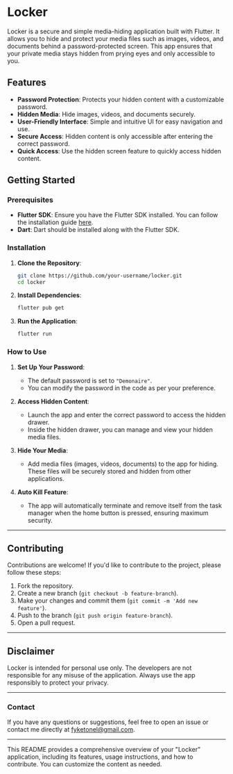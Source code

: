 # Locker

Locker is a secure and simple media-hiding application built with Flutter. It allows you to hide and protect your media files such as images, videos, and documents behind a password-protected screen. This app ensures that your private media stays hidden from prying eyes and only accessible to you.

## Features

- **Password Protection**: Protects your hidden content with a customizable password.
- **Hidden Media**: Hide images, videos, and documents securely.
- **User-Friendly Interface**: Simple and intuitive UI for easy navigation and use.
- **Secure Access**: Hidden content is only accessible after entering the correct password.
- **Quick Access**: Use the hidden screen feature to quickly access hidden content.

## Getting Started

### Prerequisites

- **Flutter SDK**: Ensure you have the Flutter SDK installed. You can follow the installation guide [here](https://flutter.dev/docs/get-started/install).
- **Dart**: Dart should be installed along with the Flutter SDK.

### Installation

1. **Clone the Repository**:
    ```bash
    git clone https://github.com/your-username/locker.git
    cd locker
    ```

2. **Install Dependencies**:
    ```bash
    flutter pub get
    ```

3. **Run the Application**:
    ```bash
    flutter run
    ```

### How to Use

1. **Set Up Your Password**:
   - The default password is set to `"Demonaire"`.
   - You can modify the password in the code as per your preference.

2. **Access Hidden Content**:
   - Launch the app and enter the correct password to access the hidden drawer.
   - Inside the hidden drawer, you can manage and view your hidden media files.

3. **Hide Your Media**:
   - Add media files (images, videos, documents) to the app for hiding. These files will be securely stored and hidden from other applications.

4. **Auto Kill Feature**:
   - The app will automatically terminate and remove itself from the task manager when the home button is pressed, ensuring maximum security.

---

## Contributing

Contributions are welcome! If you'd like to contribute to the project, please follow these steps:

1. Fork the repository.
2. Create a new branch (`git checkout -b feature-branch`).
3. Make your changes and commit them (`git commit -m 'Add new feature'`).
4. Push to the branch (`git push origin feature-branch`).
5. Open a pull request.

---

## Disclaimer

Locker is intended for personal use only. The developers are not responsible for any misuse of the application. Always use the app responsibly to protect your privacy.

---

### Contact

If you have any questions or suggestions, feel free to open an issue or contact me directly at [fyketonel@gmail.com](mailto:your-email@example.com).

---

This README provides a comprehensive overview of your "Locker" application, including its features, usage instructions, and how to contribute. You can customize the content as needed.
